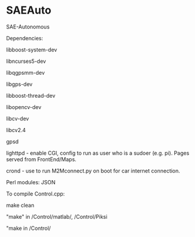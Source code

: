 SAEAuto
=======

SAE-Autonomous

Dependencies: 

libboost-system-dev 

libncurses5-dev 

libqgpsmm-dev 

libgps-dev 

libboost-thread-dev 

libopencv-dev 

libcv-dev 

libcv2.4 

gpsd

lighttpd - enable CGI, config to run as user who is a sudoer (e.g. pi). Pages served from FrontEnd/Maps. 

crond - use to run M2Mconnect.py on boot for car internet connection.

Perl modules: JSON

To compile Control.cpp:

make clean

"make" in /Control/matlab/, /Control/Piksi

"make in /Control/
